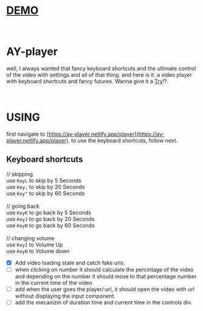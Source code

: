 # **[DEMO](https://ay-player.netlify.app/player)**

<br>

# AY-player
well, I always wanted that fancy keyboard shortcuts and the ultimate control of the video with settings and all of that thing.
and here is it. 
a video player with keyboard shortcuts and fancy futures.
Wanna give it a [Try](https://ay-player.netlify.app/player)!?.

<br>

# USING
first navigate to [https://ay-player.netlify.app/player](https://ay-player.netlify.app/player).
to use the keyboard shortcuts, follow next.

## Keyboard shortcuts
// skipping 
<br>
use `KeyL` to skip by 5 Seconds
<br>
use `Key;` to skip by 20 Seconds
<br>
use `Key"` to skip by 60 Seconds
<br>
<br>
// going back
<br>
use `KeyK` to go back by 5 Seconds
<br>
use `KeyJ` to go back by 20 Seconds
<br>
use `KeyH` to go back by 60 Seconds
<br>
<br>
// changing volume
<br>
use `KeyI` to Volume Up
<br>
use `KeyN` to Volume down
<br>

- [x] Add video loading state and catch fake urls.
- [ ] when clicking on number it should calculate the percintage of the video and depending on the number it should move to that percentage number in the current time of the video
- [ ] add when the user goes the player/:url, it should open the video with url without displaying the input component.
- [ ] add the mecanizm of duration time and current time in the controls div.
